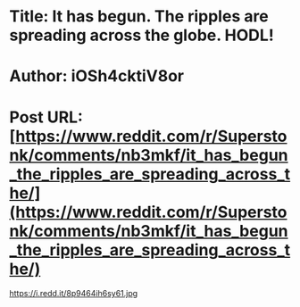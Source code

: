 # Title: It has begun. The ripples are spreading across the globe. HODL!
# Author: iOSh4cktiV8or
# Post URL: [https://www.reddit.com/r/Superstonk/comments/nb3mkf/it_has_begun_the_ripples_are_spreading_across_the/](https://www.reddit.com/r/Superstonk/comments/nb3mkf/it_has_begun_the_ripples_are_spreading_across_the/)


https://i.redd.it/8p9464ih6sy61.jpg